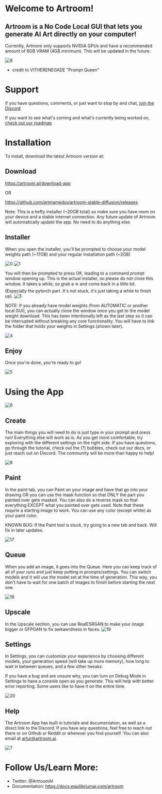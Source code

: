 # Welcome to Artroom!

## Artroom is a No Code Local GUI that lets you generate AI Art directly on your computer! 
Currently, Artroom only supports NVIDIA GPUs and have a recommended amount of 8GB VRAM (4GB minimum). This will be updated in the future. 

![8](https://user-images.githubusercontent.com/59179719/202012552-75ef881b-e6fa-4b3f-8b4e-191a1f3ce240.PNG)
- credit to VITHERENEGADE "Prompt Queen" 

# Support 
If you have questions, comments, or just want to stop by and chat, [join the Discord](https://discord.gg/XNEmesgTFy)

If you want to see what's coming and what's currently being worked on, [check out our roadmap](https://trello.com/b/S9hoQBFK/artroom-roadmap)

# Installation
To install, download the latest Artroom version at:

## Download
https://artroom.ai/download-app

OR

https://github.com/artmamedov/artroom-stable-diffusion/releases

Note: This is a hefty installer (~20GB total) so make sure you have room on your device and a stable internet connection. Any future update of Artroom will automatically update the app. No need to do anything else.

## Installer
When you open the installer, you'll be prompted to choose your model weights path (~17GB) and your regular installation path (~2GB)

![0](https://user-images.githubusercontent.com/59179719/202014459-abcf5a45-4472-4614-9f49-b3376ac37477.PNG)
![1](https://user-images.githubusercontent.com/59179719/202014463-35de5b5d-23cc-4cf4-8c91-9ccbaca60f95.PNG)

You will then be prompted to press OK, leading to a command prompt window opening up. This is the actual installer, so please do not close this window. It takes a while, so grab a ☕ and come back in a little bit. (Especially the pytorch part. It's not stuck, it's just taking a while to finish up).
![3](https://user-images.githubusercontent.com/59179719/202014782-2248da3d-223d-45a3-8998-91864fd3dacf.PNG)

NOTE: If you already have model weights (from AUTOMATIC or another local GUI), you can actually close the window once you get to the model weight download. This has been intentionally left as the last step so it can be interrupted without breaking any core functionality. You will have to link the folder that holds your weights in Settings (shown later).

![4](https://user-images.githubusercontent.com/59179719/202014785-8c2e74c6-c99b-407c-bff1-0f109832e6a9.PNG)

## Enjoy

Once you're done, you're ready to go!

![5](https://user-images.githubusercontent.com/59179719/202014956-e5c4f752-2dac-4735-86a9-65677a14f7f6.PNG)


# Using the App

![6](https://user-images.githubusercontent.com/59179719/202007566-6131e31f-c74d-4b8a-9026-d1876285c3d2.PNG)

## Create

The main things you will need to do is just type in your prompt and press run! Everything else will work as is. As you get more comfortable, try exploring with the different settings on the right side. If you have questions, go through the tutorial, check out the (?) bubbles, check out our docs, or just reach out on Discord. The community will be more than happy to help!

![8](https://user-images.githubusercontent.com/59179719/202016453-b0d86c74-33eb-4436-a4ac-eeb3bebec5a8.PNG)


## Paint
In the paint tab, you can Paint on your image and have that go into your drawing OR you can use the mask function so that ONLY the part you painted over gets masked. You can also do a reverse mask so that everything EXCEPT what you painted over gets used. Note that these requrie a starting image to work. You can use any color (except white) as your paint color.

KNOWN BUG: If the Paint tool is stuck, try going to a new tab and back. Will fix in later updates. 

![17](https://user-images.githubusercontent.com/59179719/202015453-47224d71-0935-4890-a3d2-2709e03aa5fa.PNG)

## Queue
When you add an image, it goes into the Queue. Here you can keep track of all of your runs and just keep putting in prompts/settings. You can switch models and it will use the model set at the time of generation. This way, you don't have to wait for one batch of images to finish before starting the next one. 

![18](https://user-images.githubusercontent.com/59179719/202016326-d596f463-f700-46af-a97c-1d84831bb6f0.PNG)

## Upscale
In the Upscale section, you can use RealESRGAN to make your image bigger or GFPGAN to fix awkawrdness in faces.
![19](https://user-images.githubusercontent.com/59179719/202015990-88546a97-9500-4147-b6a3-aee91c8c4020.PNG)


## Settings
In Settings, you can customize your experience by choosing different models, your generation speed (will take up more memory), how long to wait in between queues, and a few other tweaks. 

If you have a bug and are unsure why, you can turn on Debug Mode in Settings to have a console open as you generate. This will help with better error reporting. Some users like to have it on the entire time. 

![20](https://user-images.githubusercontent.com/59179719/202016003-39377a24-40f5-4c84-ba92-14b733057dd6.PNG)


## Help

The Artroom App has built in tutorials and documentation, as well as a direct link to the Discord. If you have any questions, feel free to reach out there or on Github or Reddit or wherever you find yourself. You can also email at artur@artroom.ai. 


![7](https://user-images.githubusercontent.com/59179719/202015184-ae83f91c-1612-4282-b275-d448e36d499f.PNG)


# Follow Us/Learn More:
- Twitter: @ArtroomAI
- Documentation: https://docs.equilibriumai.com/artroom
